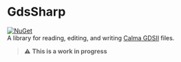 # GdsSharp

[![NuGet](https://img.shields.io/nuget/v/GdsSharp.svg)](https://www.nuget.org/packages/GdsSharp/)\
A library for reading, editing, and writing [Calma GDSII](https://en.wikipedia.org/wiki/GDSII) files.

> :warning: **This is a work in progress**